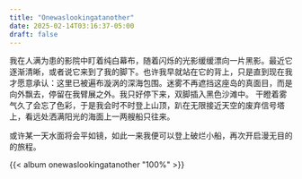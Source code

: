 ```yaml
---
title: "Onewaslookingatanother"
date: 2025-02-14T03:16:37-05:00
draft: false
---
```


我在人满为患的影院中盯着纯白幕布，随着闪烁的光影缓缓漂向一片黑影。最近它逐渐清晰，或者说它来到了我的脚下。也许我早就站在它的背上，只是直到现在我才愿意承认：这里已被遍布漩涡的深海包围。迷雾不再遮挡这座岛的真面目，而是向外飘去，停留在我臂展之外。我只好停下来，双脚插入黑色沙滩中。
干瞪着雾气久了会忘了色彩，于是我会时不时登上山顶，趴在无限接近天空的废弃信号塔上，看远处洒满阳光的海面上一两艘船只往来。

或许某一天水面将会平如镜，如此一来我便可以登上破烂小船，再次开启漫无目的的旅程。

{{< album onewaslookingatanother "100%" >}}
